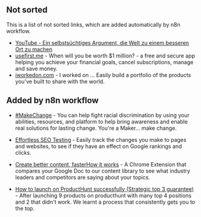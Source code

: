 ## Not sorted
This is a list of not sorted links, which are added automatically by n8n workflow.
- [YouTube - Ein selbstsüchtiges Argument, die Welt zu einem besseren Ort zu machen](https://www.youtube.com/watch?v=rvskMHn0sqQ)
- [usefirst.me](https://usefirst.me/) - When will you be worth $1 million? - a free and secure app helping you achieve your financial goals, cancel subscriptions, manage and save money.
- [iworkedon.com](https://iworkedon.com/) - I worked on ... Easily build a portfolio of the products you've built to share with the world.

## Added by n8n workflow

- [#MakeChange](https://makechange.solutions/#give) - You can help fight racial discrimination by using your abilities, resources, and platform to help bring awareness and enable real solutions for lasting change. You're a Maker... make change.


- [Effortless SEO Testing](https://seotesting.com/) - Easily track the changes you make to pages and websites, to see if they have an effect on Google rankings and clicks.

- [Create better content, fasterHow it works](https://getcontentpro.com/) - A Chrome Extension that compares your Google Doc to our content library to see what industry leaders and competitors are saying about your topics.

- [How to launch on ProductHunt successfully (Strategic top 3 guarantee)](https://www.buildingstartups.co/blog/how-to-launch-on-producthunt-successfully-strategic-top-3-guarantee) - After launching 9 products on producthunt with many top 4 positions and 2 that didn't work. We learnt a process that consistently gets you to the top.